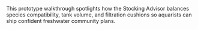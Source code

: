 This prototype walkthrough spotlights how the Stocking Advisor balances species compatibility, tank volume, and filtration cushions so aquarists can ship confident freshwater community plans.
